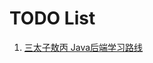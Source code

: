 # TODO List

1. [三太子敖丙 Java后端学习路线](https://juejin.im/post/5e5bc9a66fb9a07c817619fb?utm_source=gold_browser_extension)